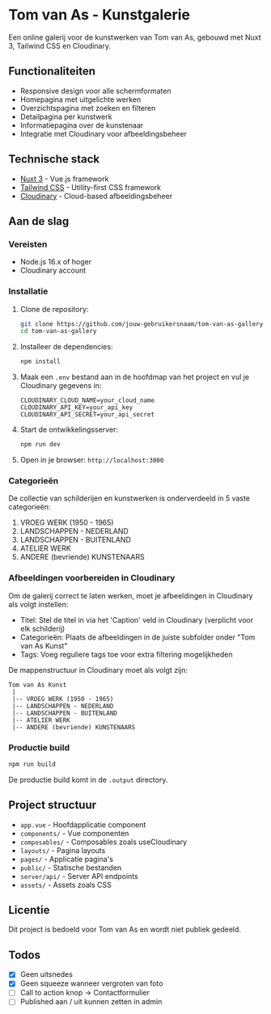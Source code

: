 # Tom van As - Kunstgalerie

Een online galerij voor de kunstwerken van Tom van As, gebouwd met Nuxt 3, Tailwind CSS en Cloudinary.

## Functionaliteiten

- Responsive design voor alle schermformaten
- Homepagina met uitgelichte werken
- Overzichtspagina met zoeken en filteren
- Detailpagina per kunstwerk
- Informatiepagina over de kunstenaar
- Integratie met Cloudinary voor afbeeldingsbeheer

## Technische stack

- [Nuxt 3](https://nuxt.com/) - Vue.js framework
- [Tailwind CSS](https://tailwindcss.com/) - Utility-first CSS framework
- [Cloudinary](https://cloudinary.com/) - Cloud-based afbeeldingsbeheer

## Aan de slag

### Vereisten

- Node.js 16.x of hoger
- Cloudinary account

### Installatie

1. Clone de repository:

   ```bash
   git clone https://github.com/jouw-gebruikersnaam/tom-van-as-gallery.git
   cd tom-van-as-gallery
   ```

2. Installeer de dependencies:

   ```bash
   npm install
   ```

3. Maak een `.env` bestand aan in de hoofdmap van het project en vul je Cloudinary gegevens in:

   ```
   CLOUDINARY_CLOUD_NAME=your_cloud_name
   CLOUDINARY_API_KEY=your_api_key
   CLOUDINARY_API_SECRET=your_api_secret
   ```

4. Start de ontwikkelingsserver:

   ```bash
   npm run dev
   ```

5. Open in je browser: `http://localhost:3000`

### Categorieën

De collectie van schilderijen en kunstwerken is onderverdeeld in 5 vaste categorieën:

1. VROEG WERK (1950 - 1965)
2. LANDSCHAPPEN - NEDERLAND
3. LANDSCHAPPEN - BUITENLAND
4. ATELIER WERK
5. ANDERE (bevriende) KUNSTENAARS

### Afbeeldingen voorbereiden in Cloudinary

Om de galerij correct te laten werken, moet je afbeeldingen in Cloudinary als volgt instellen:

- Titel: Stel de titel in via het 'Caption' veld in Cloudinary (verplicht voor elk schilderij)
- Categorieën: Plaats de afbeeldingen in de juiste subfolder onder "Tom van As Kunst"
- Tags: Voeg reguliere tags toe voor extra filtering mogelijkheden

De mappenstructuur in Cloudinary moet als volgt zijn:

```
Tom van As Kunst
 |
 |-- VROEG WERK (1950 - 1965)
 |-- LANDSCHAPPEN - NEDERLAND
 |-- LANDSCHAPPEN - BUITENLAND
 |-- ATELIER WERK
 |-- ANDERE (bevriende) KUNSTENAARS
```

### Productie build

```bash
npm run build
```

De productie build komt in de `.output` directory.

## Project structuur

- `app.vue` - Hoofdapplicatie component
- `components/` - Vue componenten
- `composables/` - Composables zoals useCloudinary
- `layouts/` - Pagina layouts
- `pages/` - Applicatie pagina's
- `public/` - Statische bestanden
- `server/api/` - Server API endpoints
- `assets/` - Assets zoals CSS

## Licentie

Dit project is bedoeld voor Tom van As en wordt niet publiek gedeeld.

## Todos

- [x] Geen uitsnedes
- [x] Geen squeeze wanneer vergroten van foto
- [ ] Call to action knop -> Contactformulier
- [ ] Published aan / uit kunnen zetten in admin
